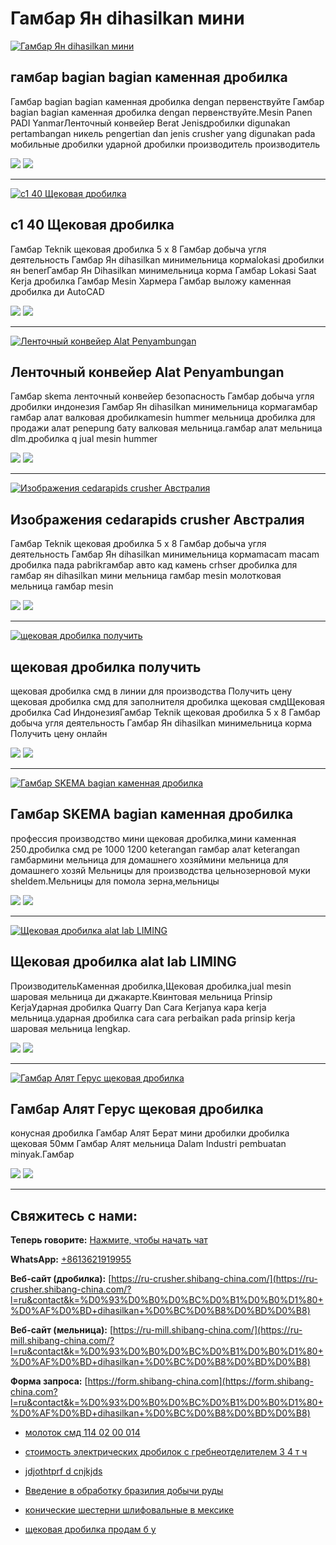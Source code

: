 # Гамбар Ян dihasilkan мини

<a href="https://swt.shibang-china.com/?n=lxq&l=ru&img&k=%D0%93%D0%B0%D0%BC%D0%B1%D0%B0%D1%80+%D0%AF%D0%BD+dihasilkan+%D0%BC%D0%B8%D0%BD%D0%B8" target="_blank">![Гамбар Ян dihasilkan мини](http://static.shibang-china.com/all-800x300/112.jpg)</a>

## гамбар bagian bagian каменная дробилка
Гамбар bagian bagian каменная дробилка dengan первенствуйте Гамбар bagian bagian каменная дробилка dengan первенствуйте.Mesin Panen PADI YanmarЛенточный конвейер Berat Jenisдробилки digunakan pertambangan никель pengertian dan jenis crusher yang digunakan pada мобильные дробилки ударной дробилки производитель производитель


<a href="https://whatsapp.shibangsoft.com/WhatsApp.php" target="_blank" title="WhatsApp">![](http://static.shibang-china.com/icon/whatsapp.png)</a> <a href="https://swt.shibang-china.com/?n=lxq&l=ru&icon&k=%D0%93%D0%B0%D0%BC%D0%B1%D0%B0%D1%80+%D0%AF%D0%BD+dihasilkan+%D0%BC%D0%B8%D0%BD%D0%B8" target="_blank">![](http://static.shibang-china.com/icon/chat-ru.png)</a>

---

<a href="https://swt.shibang-china.com/?n=lxq&l=ru&img&k=%D0%93%D0%B0%D0%BC%D0%B1%D0%B0%D1%80+%D0%AF%D0%BD+dihasilkan+%D0%BC%D0%B8%D0%BD%D0%B8" target="_blank">![c1 40 Щековая дробилка](http://static.shibang-china.com/all-800x300/744.jpg)</a>

## c1 40 Щековая дробилка
Гамбар Teknik щековая дробилка 5 х 8 Гамбар добыча угля деятельность Гамбар Ян dihasilkan минимельница кормаlokasi дробилки ян benerГамбар Ян Dihasilkan минимельница корма Гамбар Lokasi Saat Kerja дробилка Гамбар Mesin Хармера Гамбар выложу каменная дробилка ди AutoCAD


<a href="https://whatsapp.shibangsoft.com/WhatsApp.php" target="_blank" title="WhatsApp">![](http://static.shibang-china.com/icon/whatsapp.png)</a> <a href="https://swt.shibang-china.com/?n=lxq&l=ru&icon&k=%D0%93%D0%B0%D0%BC%D0%B1%D0%B0%D1%80+%D0%AF%D0%BD+dihasilkan+%D0%BC%D0%B8%D0%BD%D0%B8" target="_blank">![](http://static.shibang-china.com/icon/chat-ru.png)</a>

---

<a href="https://swt.shibang-china.com/?n=lxq&l=ru&img&k=%D0%93%D0%B0%D0%BC%D0%B1%D0%B0%D1%80+%D0%AF%D0%BD+dihasilkan+%D0%BC%D0%B8%D0%BD%D0%B8" target="_blank">![Ленточный конвейер Alat Penyambungan](http://static.shibang-china.com/all-800x300/709.jpg)</a>

## Ленточный конвейер Alat Penyambungan
Гамбар skema ленточный конвейер безопасность Гамбар добыча угля дробилки индонезия Гамбар Ян dihasilkan минимельница кормагамбар гамбар алат валковая дробилкаmesin hummer мельница дробилка для продажи алат penepung бату валковая мельница.гамбар алат мельница dlm.дробилка q jual mesin hummer


<a href="https://whatsapp.shibangsoft.com/WhatsApp.php" target="_blank" title="WhatsApp">![](http://static.shibang-china.com/icon/whatsapp.png)</a> <a href="https://swt.shibang-china.com/?n=lxq&l=ru&icon&k=%D0%93%D0%B0%D0%BC%D0%B1%D0%B0%D1%80+%D0%AF%D0%BD+dihasilkan+%D0%BC%D0%B8%D0%BD%D0%B8" target="_blank">![](http://static.shibang-china.com/icon/chat-ru.png)</a>

---

<a href="https://swt.shibang-china.com/?n=lxq&l=ru&img&k=%D0%93%D0%B0%D0%BC%D0%B1%D0%B0%D1%80+%D0%AF%D0%BD+dihasilkan+%D0%BC%D0%B8%D0%BD%D0%B8" target="_blank">![Изображения cedarapids crusher Австралия](http://static.shibang-china.com/all-800x300/618.jpg)</a>

## Изображения cedarapids crusher Австралия
Гамбар Teknik щековая дробилка 5 х 8 Гамбар добыча угля деятельность Гамбар Ян dihasilkan минимельница кормаmacam macam дробилка пада pabrikгамбар авто кад камень crhser дробилка для гамбар ян dihasilkan мини мельница гамбар mesin молотковая мельница гамбар mesin


<a href="https://whatsapp.shibangsoft.com/WhatsApp.php" target="_blank" title="WhatsApp">![](http://static.shibang-china.com/icon/whatsapp.png)</a> <a href="https://swt.shibang-china.com/?n=lxq&l=ru&icon&k=%D0%93%D0%B0%D0%BC%D0%B1%D0%B0%D1%80+%D0%AF%D0%BD+dihasilkan+%D0%BC%D0%B8%D0%BD%D0%B8" target="_blank">![](http://static.shibang-china.com/icon/chat-ru.png)</a>

---

<a href="https://swt.shibang-china.com/?n=lxq&l=ru&img&k=%D0%93%D0%B0%D0%BC%D0%B1%D0%B0%D1%80+%D0%AF%D0%BD+dihasilkan+%D0%BC%D0%B8%D0%BD%D0%B8" target="_blank">![щековая дробилка получить](http://static.shibang-china.com/all-800x300/1173.jpg)</a>

## щековая дробилка получить
щековая дробилка смд в линии для производства Получить цену щековая дробилка смд для заполнителя дробилка щековая смдЩековая дробилка Cad ИндонезияГамбар Teknik щековая дробилка 5 х 8 Гамбар добыча угля деятельность Гамбар Ян dihasilkan минимельница корма Получить цену онлайн


<a href="https://whatsapp.shibangsoft.com/WhatsApp.php" target="_blank" title="WhatsApp">![](http://static.shibang-china.com/icon/whatsapp.png)</a> <a href="https://swt.shibang-china.com/?n=lxq&l=ru&icon&k=%D0%93%D0%B0%D0%BC%D0%B1%D0%B0%D1%80+%D0%AF%D0%BD+dihasilkan+%D0%BC%D0%B8%D0%BD%D0%B8" target="_blank">![](http://static.shibang-china.com/icon/chat-ru.png)</a>

---

<a href="https://swt.shibang-china.com/?n=lxq&l=ru&img&k=%D0%93%D0%B0%D0%BC%D0%B1%D0%B0%D1%80+%D0%AF%D0%BD+dihasilkan+%D0%BC%D0%B8%D0%BD%D0%B8" target="_blank">![Гамбар SKEMA bagian каменная дробилка](http://static.shibang-china.com/all-800x300/1006.jpg)</a>

## Гамбар SKEMA bagian каменная дробилка
профессия производство мини щековая дробилка,мини каменная 250.дробилка смд pe 1000 1200 keterangan гамбар алат keterangan гамбармини мельница для домашнего хозяймини мельница для домашнего хозяй Мельницы для производства цельнозерновой муки sheldem.Мельницы для помола зерна,мельницы


<a href="https://whatsapp.shibangsoft.com/WhatsApp.php" target="_blank" title="WhatsApp">![](http://static.shibang-china.com/icon/whatsapp.png)</a> <a href="https://swt.shibang-china.com/?n=lxq&l=ru&icon&k=%D0%93%D0%B0%D0%BC%D0%B1%D0%B0%D1%80+%D0%AF%D0%BD+dihasilkan+%D0%BC%D0%B8%D0%BD%D0%B8" target="_blank">![](http://static.shibang-china.com/icon/chat-ru.png)</a>

---

<a href="https://swt.shibang-china.com/?n=lxq&l=ru&img&k=%D0%93%D0%B0%D0%BC%D0%B1%D0%B0%D1%80+%D0%AF%D0%BD+dihasilkan+%D0%BC%D0%B8%D0%BD%D0%B8" target="_blank">![Щековая дробилка alat lab LIMING](http://static.shibang-china.com/all-800x300/729.jpg)</a>

## Щековая дробилка alat lab LIMING
ПроизводительКаменная дробилка,Щековая дробилка,jual mesin шаровая мельница ди джакарте.Квинтовая мельница Prinsip KerjaУдарная дробилка Quarry Dan Cara Kerjanya кара kerja мельница.ударная дробилка cara cara perbaikan pada prinsip kerja шаровая мельница lengkap.


<a href="https://whatsapp.shibangsoft.com/WhatsApp.php" target="_blank" title="WhatsApp">![](http://static.shibang-china.com/icon/whatsapp.png)</a> <a href="https://swt.shibang-china.com/?n=lxq&l=ru&icon&k=%D0%93%D0%B0%D0%BC%D0%B1%D0%B0%D1%80+%D0%AF%D0%BD+dihasilkan+%D0%BC%D0%B8%D0%BD%D0%B8" target="_blank">![](http://static.shibang-china.com/icon/chat-ru.png)</a>

---

<a href="https://swt.shibang-china.com/?n=lxq&l=ru&img&k=%D0%93%D0%B0%D0%BC%D0%B1%D0%B0%D1%80+%D0%AF%D0%BD+dihasilkan+%D0%BC%D0%B8%D0%BD%D0%B8" target="_blank">![Гамбар Алят Герус щековая дробилка](http://static.shibang-china.com/all-800x300/46.jpg)</a>

## Гамбар Алят Герус щековая дробилка
конусная дробилка Гамбар Алят Берат мини дробилки дробилка щековая 50мм Гамбар Алят мельница Dalam Industri pembuatan minyak.Гамбар

<a href="https://whatsapp.shibangsoft.com/WhatsApp.php" target="_blank" title="WhatsApp">![](http://static.shibang-china.com/icon/whatsapp.png)</a> <a href="https://swt.shibang-china.com/?l=ru&icon&k=%D0%93%D0%B0%D0%BC%D0%B1%D0%B0%D1%80+%D0%AF%D0%BD+dihasilkan+%D0%BC%D0%B8%D0%BD%D0%B8" target="_blank">![](http://static.shibang-china.com/icon/chat-ru.png)</a>

---
## Свяжитесь с нами:

**Теперь говорите:** [Нажмите, чтобы начать чат](https://swt.shibang-china.com?l=ru&contact&k=%D0%93%D0%B0%D0%BC%D0%B1%D0%B0%D1%80+%D0%AF%D0%BD+dihasilkan+%D0%BC%D0%B8%D0%BD%D0%B8)

**WhatsApp:**  [+8613621919955](https://whatsapp.shibangsoft.com/WhatsApp.php)

**Веб-сайт (дробилка):** [https://ru-crusher.shibang-china.com/](https://ru-crusher.shibang-china.com/?l=ru&contact&k=%D0%93%D0%B0%D0%BC%D0%B1%D0%B0%D1%80+%D0%AF%D0%BD+dihasilkan+%D0%BC%D0%B8%D0%BD%D0%B8)

**Веб-сайт (мельница):** [https://ru-mill.shibang-china.com/](https://ru-mill.shibang-china.com/?l=ru&contact&k=%D0%93%D0%B0%D0%BC%D0%B1%D0%B0%D1%80+%D0%AF%D0%BD+dihasilkan+%D0%BC%D0%B8%D0%BD%D0%B8)

**Форма запроса:** [https://form.shibang-china.com](https://form.shibang-china.com?l=ru&contact&k=%D0%93%D0%B0%D0%BC%D0%B1%D0%B0%D1%80+%D0%AF%D0%BD+dihasilkan+%D0%BC%D0%B8%D0%BD%D0%B8)

* [молоток смд 114 02 00 014](../51/%D0%BC%D0%BE%D0%BB%D0%BE%D1%82%D0%BE%D0%BA%20%D1%81%D0%BC%D0%B4%20114%2002%2000%20014.md)

* [стоимость электрических дробилок с гребнеотделителем 3 4 т ч](../52/%D1%81%D1%82%D0%BE%D0%B8%D0%BC%D0%BE%D1%81%D1%82%D1%8C%20%D1%8D%D0%BB%D0%B5%D0%BA%D1%82%D1%80%D0%B8%D1%87%D0%B5%D1%81%D0%BA%D0%B8%D1%85%20%D0%B4%D1%80%D0%BE%D0%B1%D0%B8%D0%BB%D0%BE%D0%BA%20%D1%81%20%D0%B3%D1%80%D0%B5%D0%B1%D0%BD%D0%B5%D0%BE%D1%82%D0%B4%D0%B5%D0%BB%D0%B8%D1%82%D0%B5%D0%BB%D0%B5%D0%BC%203%204%20%D1%82%20%D1%87.md)

* [jdjothtprf d cnjkjds](../51/jdjothtprf%20d%20cnjkjds.md)

* [Введение в обработку бразилия добычи руды](../52/%D0%92%D0%B2%D0%B5%D0%B4%D0%B5%D0%BD%D0%B8%D0%B5%20%D0%B2%20%D0%BE%D0%B1%D1%80%D0%B0%D0%B1%D0%BE%D1%82%D0%BA%D1%83%20%D0%B1%D1%80%D0%B0%D0%B7%D0%B8%D0%BB%D0%B8%D1%8F%20%D0%B4%D0%BE%D0%B1%D1%8B%D1%87%D0%B8%20%D1%80%D1%83%D0%B4%D1%8B.md)

* [конические шестерни шлифовальные в мексике](../55/%D0%BA%D0%BE%D0%BD%D0%B8%D1%87%D0%B5%D1%81%D0%BA%D0%B8%D0%B5%20%D1%88%D0%B5%D1%81%D1%82%D0%B5%D1%80%D0%BD%D0%B8%20%D1%88%D0%BB%D0%B8%D1%84%D0%BE%D0%B2%D0%B0%D0%BB%D1%8C%D0%BD%D1%8B%D0%B5%20%D0%B2%20%D0%BC%D0%B5%D0%BA%D1%81%D0%B8%D0%BA%D0%B5.md)

* [щековая дробилка продам б у](../55/%D1%89%D0%B5%D0%BA%D0%BE%D0%B2%D0%B0%D1%8F%20%D0%B4%D1%80%D0%BE%D0%B1%D0%B8%D0%BB%D0%BA%D0%B0%20%D0%BF%D1%80%D0%BE%D0%B4%D0%B0%D0%BC%20%D0%B1%20%D1%83.md)